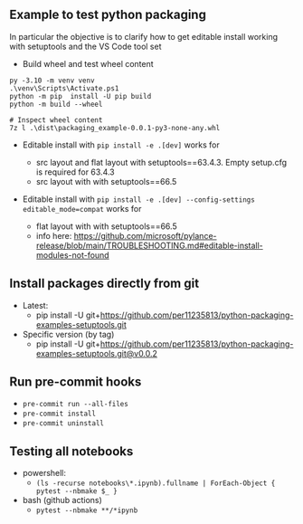 ## Example to test python packaging

In particular the objective is to clarify how to get editable install working with setuptools and the VS Code tool set

* Build wheel and test wheel content
```
py -3.10 -m venv venv
.\venv\Scripts\Activate.ps1
python -m pip  install -U pip build
python -m build --wheel

# Inspect wheel content
7z l .\dist\packaging_example-0.0.1-py3-none-any.whl
```

* Editable install with `pip install -e .[dev]` works for
    * src layout and flat layout with setuptools==63.4.3. Empty setup.cfg is required for 63.4.3
    * src layout with with setuptools==66.5

* Editable install with `pip install -e .[dev] --config-settings editable_mode=compat` works for
    * flat layout with with setuptools==66.5
    * info here: https://github.com/microsoft/pylance-release/blob/main/TROUBLESHOOTING.md#editable-install-modules-not-found


## Install packages directly from git
* Latest:
    *  pip install -U  git+https://github.com/per11235813/python-packaging-examples-setuptools.git
* Specific version (by tag)
    * pip install -U  git+https://github.com/per11235813/python-packaging-examples-setuptools.git@v0.0.2


## Run pre-commit hooks
* `pre-commit run --all-files`
* `pre-commit install`
* `pre-commit uninstall`

## Testing all notebooks
* powershell:
    * `(ls -recurse notebooks\*.ipynb).fullname | ForEach-Object { pytest --nbmake $_ }`
* bash (github actions)
    * `pytest --nbmake **/*ipynb`
